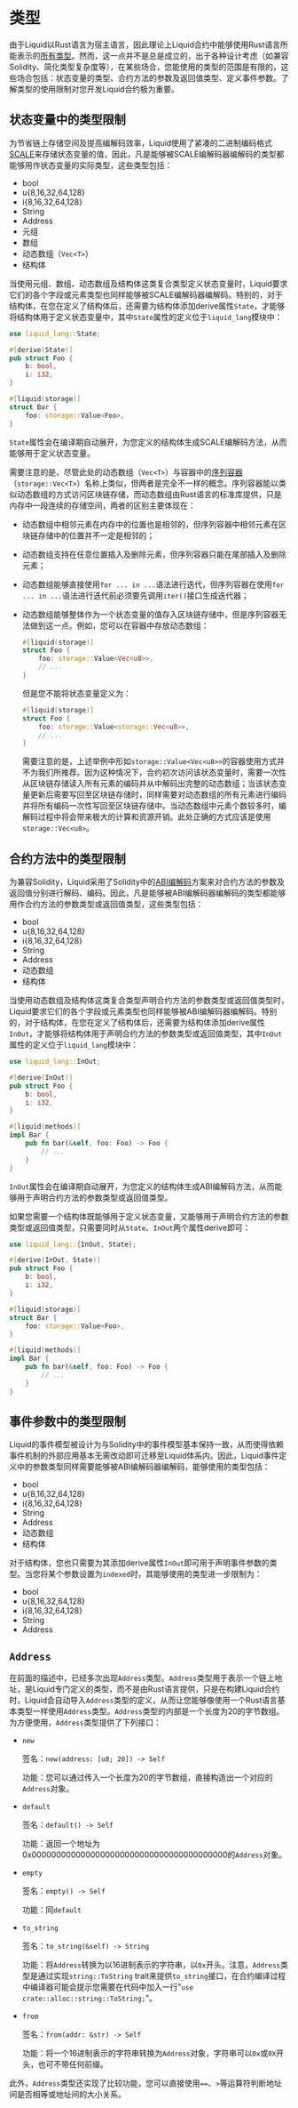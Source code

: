 # 类型

由于Liquid以Rust语言为宿主语言，因此理论上Liquid合约中能够使用Rust语言所能表示的[所有类型](https://doc.rust-lang.org/book/ch03-02-data-types.html)。然而，这一点并不是总是成立的，出于各种设计考虑（如兼容Solidity、简化类型复杂度等），在某些场合，您能使用的类型的范围是有限的，这些场合包括：状态变量的类型、合约方法的参数及返回值类型、定义事件参数。了解类型的使用限制对您开发Liquid合约极为重要。

## 状态变量中的类型限制

为节省链上存储空间及提高编解码效率，Liquid使用了紧凑的二进制编码格式[SCALE](https://substrate.dev/docs/en/knowledgebase/advanced/codec)来存储状态变量的值，因此，凡是能够被SCALE编解码器编解码的类型都能够用作状态变量的实际类型，这些类型包括：

- bool
- u{8,16,32,64,128}
- i{8,16,32,64,128}
- String
- Address
- 元组
- 数组
- 动态数组（`Vec<T>`）
- 结构体

当使用元组、数组、动态数组及结构体这类复合类型定义状态变量时，Liquid要求它们的各个字段或元素类型也同样能够被SCALE编解码器编解码。特别的，对于结构体，在您在定义了结构体后，还需要为结构体添加derive属性`State`，才能够将结构体用于定义状态变量中，其中`State`属性的定义位于`liquid_lang`模块中：

```rust
use liquid_lang::State;

#[derive(State)]
pub struct Foo {
    b: bool,
    i: i32,
}

#[liquid(storage)]
struct Bar {
    foo: storage::Value<Foo>,
}
```

`State`属性会在编译期自动展开，为您定义的结构体生成SCALE编解码方法，从而能够用于定义状态变量。

需要注意的是，尽管此处的动态数组（`Vec<T>`）与容器中的[序列容器](./state.html#序列容器)（`storage::Vec<T>`）名称上类似，但两者是完全不一样的概念。序列容器能以类似动态数组的方式访问区块链存储，而动态数组由Rust语言的标准库提供，只是内存中一段连续的存储空间，两者的区别主要体现在：

- 动态数组中相邻元素在内存中的位置也是相邻的，但序列容器中相邻元素在区块链存储中的位置并不一定是相邻的；
- 动态数组支持在任意位置插入及删除元素，但序列容器只能在尾部插入及删除元素；
- 动态数组能够直接使用`for ... in ...`语法进行迭代，但序列容器在使用`for ... in ...`语法进行迭代前必须要先调用`iter()`接口生成迭代器；
- 动态数组能够整体作为一个状态变量的值存入区块链存储中，但是序列容器无法做到这一点。例如，您可以在容器中存放动态数组：

    ```rust
    #[liquid(storage)]
    struct Foo {
        foo: storage::Value<Vec<u8>>,
        // ...
    }
    ```

    但是您不能将状态变量定义为：

    ```rust
    #[liquid(storage)]
    struct Foo {
        foo: storage::Value<storage::Vec<u8>>,
        // ...
    }
    ```

    需要注意的是，上述举例中形如`storage::Value<Vec<u8>>`的容器使用方式并不为我们所推荐。因为这种情况下，合约初次访问该状态变量时，需要一次性从区块链存储读入所有元素的编码并从中解码出完整的动态数组；当该状态变量更新后需要写回至区块链存储时，同样需要对动态数组的所有元素进行编码并将所有编码一次性写回至区块链存储中。当动态数组中元素个数较多时，编解码过程中将会带来极大的计算和资源开销。此处正确的方式应该是使用`storage::Vec<u8>`。

## 合约方法中的类型限制

为兼容Solidity，Liquid采用了Solidity中的[ABI编解码](https://solidity.readthedocs.io/en/v0.7.1/abi-spec.html#formal-specification-of-the-encoding)方案来对合约方法的参数及返回值分别进行解码、编码。因此，凡是能够被ABI编解码器编解码的类型都能够用作合约方法的参数类型或返回值类型，这些类型包括：

- bool
- u{8,16,32,64,128}
- i{8,16,32,64,128}
- String
- Address
- 动态数组
- 结构体

当使用动态数组及结构体这类复合类型声明合约方法的参数类型或返回值类型时，Liquid要求它们的各个字段或元素类型也同样能够被ABI编解码器编解码。特别的，对于结构体，在您在定义了结构体后，还需要为结构体添加derive属性`InOut`，才能够将结构体用于声明合约方法的参数类型或返回值类型，其中`InOut`属性的定义位于`liquid_lang`模块中：

```rust
use liquid_lang::InOut;

#[derive(InOut)]
pub struct Foo {
    b: bool,
    i: i32,
}

#[liquid(methods)]
impl Bar {
    pub fn bar(&self, foo: Foo) -> Foo {
        // ...
    }
}
```

`InOut`属性会在编译期自动展开，为您定义的结构体生成ABI编解码方法，从而能够用于声明合约方法的参数类型或返回值类型。

如果您需要一个结构体既能够用于定义状态变量，又能够用于声明合约方法的参数类型或返回值类型，只需要同时从`State`、`InOut`两个属性derive即可：

```rust
use liquid_lang::{InOut, State};

#[derive(InOut, State)]
pub struct Foo {
    b: bool,
    i: i32,
}

#[liquid(storage)]
struct Bar {
    foo: storage::Value<Foo>,
}

#[liquid(methods)]
impl Bar {
    pub fn bar(&self, foo: Foo) -> Foo {
        // ...
    }
}
```

## 事件参数中的类型限制

Liquid的事件模型被设计为与Solidity中的事件模型基本保持一致，从而使得依赖事件机制的外部应用基本无需改动即可迁移至Liquid体系内。因此，Liquid事件定义中的参数类型同样需要能够被ABI编解码器编解码，能够使用的类型包括：

- bool
- u{8,16,32,64,128}
- i{8,16,32,64,128}
- String
- Address
- 动态数组
- 结构体

对于结构体，您也只需要为其添加derive属性`InOut`即可用于声明事件参数的类型。当您将某个参数设置为`indexed`时，其能够使用的类型进一步限制为：

- bool
- u{8,16,32,64,128}
- i{8,16,32,64,128}
- String
- Address

## `Address`

在前面的描述中，已经多次出现`Address`类型。`Address`类型用于表示一个链上地址，是Liquid专门定义的类型，而不是由Rust语言提供，只是在构建Liquid合约时，Liquid会自动导入`Address`类型的定义，从而让您能够像使用一个Rust语言基本类型一样使用`Address`类型。`Address`类型的内部是一个长度为20的字节数组。为方便使用，`Address`类型提供了下列接口：

- `new`

  签名：`new(address: [u8; 20]) -> Self`

  功能：您可以通过传入一个长度为20的字节数组，直接构造出一个对应的`Address`对象。

- `default`

  签名：`default() -> Self`

  功能：返回一个地址为0x0000000000000000000000000000000000000000的`Address`对象。

- `empty`

  签名：`empty() -> Self`

  功能：同`default`

- `to_string`

  签名：`to_string(&self) -> String`

  功能：将`Address`转换为以16进制表示的字符串，以`0x`开头。注意，`Address`类型是通过实现`string::ToString` trait来提供`to_string`接口，在合约编译过程中编译器可能会提示您需要在代码中加入一行"`use crate::alloc::string::ToString;`"。

- `from`

  签名：`from(addr: &str) -> Self`

  功能：将一个16进制表示的字符串转换为`Address`对象，字符串可以`0x`或`0X`开头，也可不带任何前缀。

此外，`Address`类型还实现了比较功能，您可以直接使用`==`、`>`等运算符判断地址间是否相等或地址间的大小关系。
